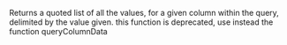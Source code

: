 Returns a quoted list of all the values, for a given column within the query, delimited by the value given.
		this function is deprecated, use instead the function queryColumnData